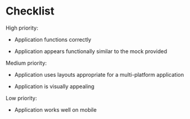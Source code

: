 
# Checklist

High priority:

- Application functions correctly

- Application appears functionally similar to the mock provided

Medium priority:

- Application uses layouts appropriate for a multi-platform application

- Application is visually appealing

Low priority:

- Application works well on mobile
